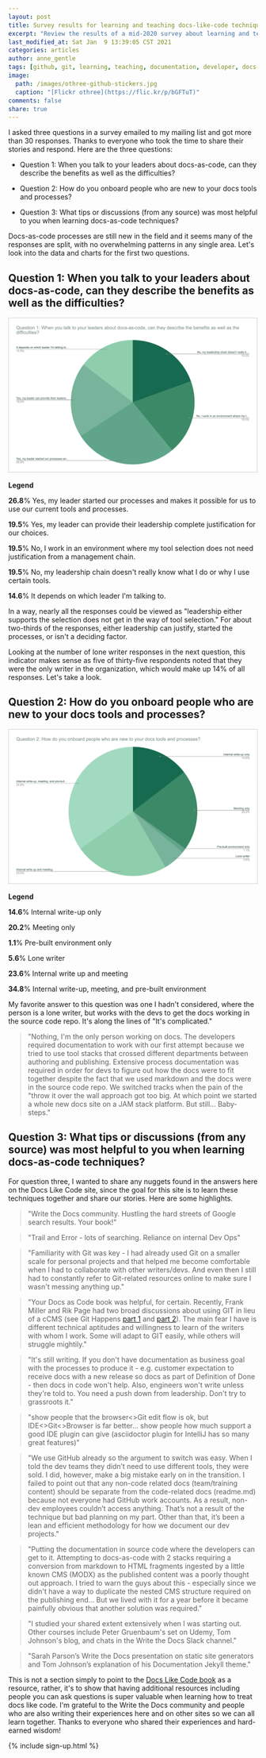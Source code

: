 ```yaml
---
layout: post
title: Survey results for learning and teaching docs-like-code techniques
excerpt: "Review the results of a mid-2020 survey about learning and teaching team mates and yourself how to work with docs like code, Git, and GitHub for technical documentation."
last_modified_at: Sat Jan  9 13:39:05 CST 2021
categories: articles
author: anne_gentle
tags: [github, git, learning, teaching, documentation, developer, docs-like-code, onboarding]
image:
  path: /images/othree-github-stickers.jpg
  caption: "[Flickr othree](https://flic.kr/p/bGFTuT)"
comments: false
share: true
---
```


I asked three questions in a survey emailed to my mailing list and got more than 30 responses. Thanks to everyone who took the time to share their stories and respond. Here are the three questions:

* Question 1: When you talk to your leaders about docs-as-code, can they describe the benefits as well as the difficulties?

* Question 2: How do you onboard people who are new to your docs tools and processes?

* Question 3: What tips or discussions (from any source) was most helpful to you when learning docs-as-code techniques?

Docs-as-code processes are still new in the field and it seems many of the responses are split, with no overwhelming patterns in any single area. Let's look into the data and charts for the first two questions.

## Question 1: When you talk to your leaders about docs-as-code, can they describe the benefits as well as the difficulties?

![](/images/survey-charts/leadership-docs-tools.png)

**Legend**

**26.8**% Yes, my leader started our processes and makes it possible for us to use our current tools and processes.

**19.5**% Yes, my leader can provide their leadership complete justification for our choices.

**19.5**% No, I work in an environment where my tool selection does not need justification from a management chain.

**19.5**% No, my leadership chain doesn't really know what I do or why I use certain tools.

**14.6**% It depends on which leader I'm talking to.

In a way, nearly all the responses could be viewed as "leadership either supports the selection does not get in the way of tool selection." For about two-thirds of the responses, either leadership can justify, started the processes, or isn't a deciding factor.

Looking at the number of lone writer responses in the next question, this indicator makes sense as five of thirty-five respondents noted that they were the only writer in the organization, which would make up 14% of all responses. Let's take a look.

## Question 2: How do you onboard people who are new to your docs tools and processes?

![](/images/survey-charts/how-onboard-docs.png)

**Legend**

**14.6**% Internal write-up only

**20.2**% Meeting only

**1.1**% Pre-built environment only

**5.6**% Lone writer

**23.6**% Internal write up and meeting

**34.8**% Internal write-up, meeting, and pre-built environment

My favorite answer to this question was one I hadn't considered, where the person is a lone writer, but works with the devs to get the docs working in the source code repo. It's along the lines of "It's complicated."

> "Nothing, I'm the only person working on docs. The developers required documentation to work with our first attempt because we tried to use tool stacks that crossed different departments between authoring and publishing. Extensive process documentation was required in order for devs to figure out how the docs were to fit together despite the fact that we used markdown and the docs were in the source code repo. We switched tracks when the pain of the "throw it over the wall approach got too big. At which point we started a whole new docs site on a JAM stack platform. But still... Baby-steps."

## Question 3: What tips or discussions (from any source) was most helpful to you when learning docs-as-code techniques?

For question three, I wanted to share any nuggets found in the answers here on the Docs Like Code site, since the goal for this site is to learn these techniques together and share our stories. Here are some highlights.

> "Write the Docs community. Hustling the hard streets of Google search results. Your book!"

> "Trail and Error - lots of searching. Reliance on internal Dev Ops"

> "Familiarity with Git was key - I had already used Git on a smaller scale for personal projects and that helped me become comfortable when I had to  collaborate with other writers/devs. And even then I still had to constantly refer to Git-related resources online to make sure I wasn't messing anything up."

> "Your Docs as Code book was helpful, for certain.  Recently, Frank Miller and Rik Page had two broad discussions about using GIT in lieu of a cCMS (see Git Happens [part 1](https://vimeo.com/431452486) and [part 2](https://vimeo.com/449217243)). The main fear I have is different technical aptitudes and willingness to learn of the writers with whom I work. Some will adapt to GIT easily, while others will struggle mightily."

> "It's still writing. If you don't have documentation as business goal with the processes to produce it - e.g. customer expectation to receive docs with a new release so docs as part of Definition of Done - then docs in code won't help.
Also, engineers won't write unless they're told to. You need a push down from leadership. Don't try to grassroots it."

> "show people that the browser<>Git edit flow is ok, but IDE<>Git<>Browser is far better... show people how much support a good IDE plugin can give (asciidoctor plugin for IntelliJ has so many great features)"

> "We use GitHub already so the argument to switch was easy. When I told the dev teams they didn’t need to use different tools, they were sold. I did, however, make a big mistake early on in the transition. I failed to point out that any non-code related docs (team/training content) should be separate from the code-related docs (readme.md) because not everyone had GitHub work accounts. As a result, non-dev employees couldn’t access anything. That’s not a result of the technique but bad planning on my part. Other than that, it’s been a lean and efficient methodology for how we document our dev projects."

> "Putting the documentation in source code where the developers can get to it. Attempting to docs-as-code with 2 stacks requiring a conversion from markdown to HTML fragments ingested by a little known CMS (MODX) as the published content was a poorly thought out approach. I tried to warn the guys about this - especially since we didn't have a way to duplicate the nested CMS structure required on the publishing end... But we lived with it for a year before it became painfully obvious that another solution was required."


> "I studied your shared extent extensively when I was starting out. Other courses include Peter Gruenbaum's set on Udemy, Tom Johnson's blog, and chats in the Write the Docs Slack channel."

> "Sarah Parson’s Write the Docs presentation on static site generators and Tom Johnson’s explanation of his Documentation Jekyll theme."

This is not a section simply to point to the [Docs Like Code book](https://docslikecode.com/book/) as a resource, rather, it's to show that having additional resources including people you can ask questions is super valuable when learning how to treat docs like code. I'm grateful to the Write the Docs community and people who are also writing their experiences here and on other sites so we can all learn together. Thanks to everyone who shared their experiences and hard-earned wisdom!

{% include sign-up.html %}
